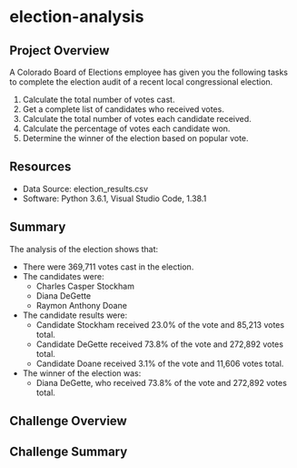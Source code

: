 # election-analysis
## Project Overview
A Colorado Board of Elections employee has given you the following tasks to complete the election audit of a recent local congressional election.
  1. Calculate the total number of votes cast. 
  2. Get a complete list of candidates who received votes.
  3. Calculate the total number of votes each candidate received.
  4. Calculate the percentage of votes each candidate won.
  5. Determine the winner of the election based on popular vote.

## Resources
  - Data Source: election_results.csv
  - Software: Python 3.6.1, Visual Studio Code, 1.38.1

## Summary
The analysis of the election shows that:
  - There were 369,711 votes cast in the election. 
  - The candidates were:
    - Charles Casper Stockham
    - Diana DeGette
    - Raymon Anthony Doane
  - The candidate results were:
    - Candidate Stockham received 23.0% of the vote and 85,213 votes total.
    - Candidate DeGette received 73.8% of the vote and 272,892 votes total.
    - Candidate Doane received 3.1% of the vote and 11,606 votes total. 
- The winner of the election was:
    - Diana DeGette, who received 73.8% of the vote and 272,892 votes total.

## Challenge Overview

## Challenge Summary
